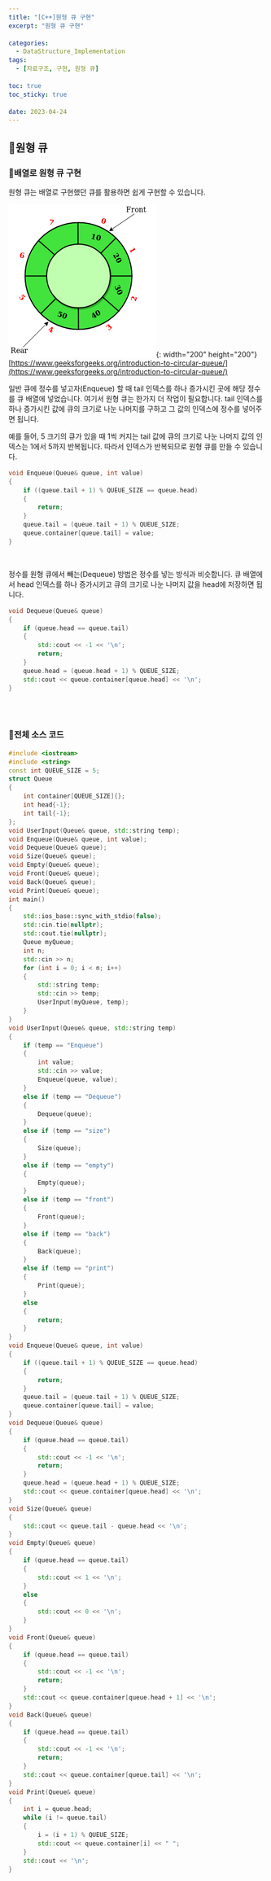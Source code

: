 ```yaml
---
title: "[C++]원형 큐 구현"
excerpt: "원형 큐 구현"

categories:
  - DataStructure_Implementation
tags:
  - [자료구조, 구현, 원형 큐]

toc: true
toc_sticky: true

date: 2023-04-24
---
```


## 🤔원형 큐
### 🔑배열로 원형 큐 구현
원형 큐는 배열로 구현했던 큐를 활용하면 쉽게 구현할 수 있습니다.

![CircularQueue](/assets/images/Implementation/CircularQueue.png){: width="200" height="200"}
<br>
[https://www.geeksforgeeks.org/introduction-to-circular-queue/](https://www.geeksforgeeks.org/introduction-to-circular-queue/)

일반 큐에 정수를 넣고자(Enqueue) 할 때 tail 인덱스를 하나 증가시킨 곳에 해당 정수를 큐 배열에 넣었습니다. 여기서 원형 큐는 한가지 더 작업이 필요합니다. tail 인덱스를 하나 증가시킨 값에 큐의 크기로 나눈 나머지를 구하고 그 값의 인덱스에 정수를 넣어주면 됩니다.

예를 들어, 5 크기의 큐가 있을 때 1씩 커지는 tail 값에 큐의 크기로 나눈 나머지 값의 인덱스는 1에서 5까지 반복됩니다. 따라서 인덱스가 반복되므로 원형 큐를 만들 수 있습니다.

```cpp
void Enqueue(Queue& queue, int value)
{
    if ((queue.tail + 1) % QUEUE_SIZE == queue.head)
    {
        return;
    }
    queue.tail = (queue.tail + 1) % QUEUE_SIZE;
    queue.container[queue.tail] = value;
}
```

<br>

정수를 원형 큐에서 빼는(Dequeue) 방법은 정수를 넣는 방식과 비슷합니다. 큐 배열에서 head 인덱스를 하나 증가시키고 큐의 크기로 나눈 나머지 값을 head에 저장하면 됩니다.

```cpp
void Dequeue(Queue& queue)
{
    if (queue.head == queue.tail)
    {
        std::cout << -1 << '\n';
        return;
    }
    queue.head = (queue.head + 1) % QUEUE_SIZE;
    std::cout << queue.container[queue.head] << '\n';
}
```

<br><br>

### 🔑전체 소스 코드
```cpp
#include <iostream>
#include <string>
const int QUEUE_SIZE = 5;
struct Queue
{
    int container[QUEUE_SIZE]{};
    int head{-1};
    int tail{-1};
};
void UserInput(Queue& queue, std::string temp);
void Enqueue(Queue& queue, int value);
void Dequeue(Queue& queue);
void Size(Queue& queue);
void Empty(Queue& queue);
void Front(Queue& queue);
void Back(Queue& queue);
void Print(Queue& queue);
int main()
{
    std::ios_base::sync_with_stdio(false);
    std::cin.tie(nullptr);
    std::cout.tie(nullptr);
    Queue myQueue;
    int n;
    std::cin >> n;
    for (int i = 0; i < n; i++)
    {
        std::string temp;
        std::cin >> temp;
        UserInput(myQueue, temp);
    }
}
void UserInput(Queue& queue, std::string temp)
{
    if (temp == "Enqueue")
    {
        int value;
        std::cin >> value;
        Enqueue(queue, value);
    }
    else if (temp == "Dequeue")
    {
        Dequeue(queue);
    }
    else if (temp == "size")
    {
        Size(queue);
    }
    else if (temp == "empty")
    {
        Empty(queue);
    }
    else if (temp == "front")
    {
        Front(queue);
    }
    else if (temp == "back")
    {
        Back(queue);
    }
    else if (temp == "print")
    {
        Print(queue);
    }
    else
    {
        return;
    }
}
void Enqueue(Queue& queue, int value)
{
    if ((queue.tail + 1) % QUEUE_SIZE == queue.head)
    {
        return;
    }
    queue.tail = (queue.tail + 1) % QUEUE_SIZE;
    queue.container[queue.tail] = value;
}
void Dequeue(Queue& queue)
{
    if (queue.head == queue.tail)
    {
        std::cout << -1 << '\n';
        return;
    }
    queue.head = (queue.head + 1) % QUEUE_SIZE;
    std::cout << queue.container[queue.head] << '\n';
}
void Size(Queue& queue)
{
    std::cout << queue.tail - queue.head << '\n';
}
void Empty(Queue& queue)
{
    if (queue.head == queue.tail)
    {
        std::cout << 1 << '\n';
    }
    else
    {
        std::cout << 0 << '\n';
    }
}
void Front(Queue& queue)
{
    if (queue.head == queue.tail)
    {
        std::cout << -1 << '\n';
        return;
    }
    std::cout << queue.container[queue.head + 1] << '\n';
}
void Back(Queue& queue)
{
    if (queue.head == queue.tail)
    {
        std::cout << -1 << '\n';
        return;
    }
    std::cout << queue.container[queue.tail] << '\n';
}
void Print(Queue& queue)
{
    int i = queue.head;
    while (i != queue.tail)
    {
        i = (i + 1) % QUEUE_SIZE;
        std::cout << queue.container[i] << " ";
    }
    std::cout << '\n';
}
```

<br><br>